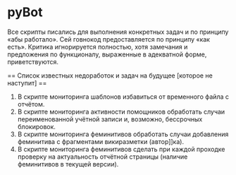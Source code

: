 # pyBot
Все скрипты писались для выполнения конкретных задач и по принципу «абы работало».
Сей говнокод предоставляется по принципу «как есть». Критика игнорируется полностью, хотя замечания
и предложения по функционалу, выраженные в адекватной форме, приветствуются.

== Список известных недоработок и задач на будущее [которое не наступит] ==
1. В скрипте мониторинга шаблонов избавиться от временного файла с отчётом.
2. В скрипте мониторинга активности помощников обработать случаи переименованной учётной записи и, возможно,
бессрочных блокировок.
3. В скрипте мониторинга феминитивов обработать случаи добавления феминитива с фрагментами викиразметки (автор]]ка).
4. В скрипте мониторинга феминитивов сделать при каждой проходке проверку на актуальность отчётной страницы (наличие
феминитивов в текущей версии).
